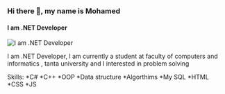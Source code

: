 ### Hi there 👋, my name is Mohamed
#### I am .NET  Developer
![I am .NET  Developer](https://media.licdn.com/dms/image/D4D03AQF6eSLgVjmLeA/profile-displayphoto-shrink_200_200/0/1704384749900?e=1712188800&v=beta&t=9tJmqQ9cKWwokQbXAsssCvVwrM24U1RdG7htm_kVY10)

I am .NET  Developer, l am currently a student at faculty of computers and informatics , tanta university and I interested in problem solving

Skills: 
*C# 
*C++ 
*OOP 
*Data structure
*Algorthims
*My SQL
*HTML
*CSS
*JS






